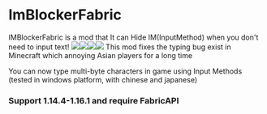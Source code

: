 # ImBlockerFabric
IMBlockerFabric is a mod that It can Hide IM(InputMethod)
when you don't need to input text! 
![](https://img.shields.io/github/last-commit/mrjesen/ImBlockerFabric?logo=artstation&style=for-the-badge&color=9266CC)![](https://img.shields.io/github/issues/mrjesen/ImBlockerFabric?style=for-the-badge&logo=slashdot)![](https://img.shields.io/github/release/mrjesen/ImBlockerFabric?style=for-the-badge&color=00C58E&logo=ionic)![](https://img.shields.io/github/downloads/mrjesen/ImBlockerFabric/total?style=for-the-badge&logo=docusign)
This mod fixes the typing bug exist in Minecraft which annoying Asian players for a long time

You can now type multi-byte characters in game using Input Methods (tested in windows platform, with chinese and japanese)


### Support 1.14.4-1.16.1 and require FabricAPI